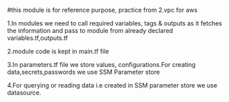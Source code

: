 #this module is for reference purpose, practice from 2.vpc for aws

1.In modules we need to call required variables, tags & outputs as it fetches the information and pass to module from already declared variables.tf,outputs.tf

2.module code is kept in main.tf file

3.In parameters.tf file we store values, configurations.For creating data,secrets,passwords we use SSM Parameter store

4.For querying or reading data i.e created in SSM parameter store we use datasource.
